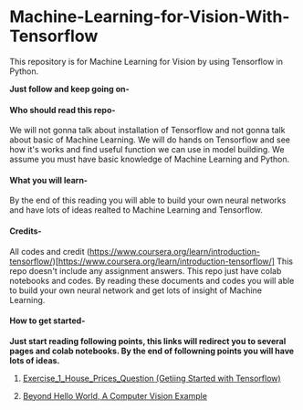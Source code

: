 # Machine-Learning-for-Vision-With-Tensorflow

This repository is for Machine Learning for Vision by using Tensorflow in Python.

**Just follow and keep going on-**

#### Who should read this repo-

We will not gonna talk about installation of Tensorflow and not gonna talk about basic of Machine Learning. We will do hands on Tensorflow and see how it's works and find useful function we can use in model building. We assume you must have basic knowledge of Machine Learning and Python.

#### What you will learn-

By the end of this reading you will able to build your own neural networks and have lots of ideas realted to Machine Learning and Tensorflow.

#### Credits-

All codes and credit (https://www.coursera.org/learn/introduction-tensorflow/)[https://www.coursera.org/learn/introduction-tensorflow/]
This repo doesn't include any assignment answers. This repo just have colab notebooks and codes. By reading these documents and codes you will able to build your own neural network and get lots of insight of Machine Learning.

#### How to get started-
**Just start reading following points, this links will redirect you to several pages and colab notebooks. By the end of followning points you will have lots of ideas.**

1. [Exercise_1_House_Prices_Question (Getiing Started with Tensorflow)](https://github.com/Dipeshpal/Machine-Learning-for-Vision-With-Tensorflow/blob/master/Exercise_1_House_Prices_Question.md)

2. [Beyond Hello World, A Computer Vision Example](https://github.com/Dipeshpal/Machine-Learning-for-Vision-With-Tensorflow/blob/master/Beyond%20Hello%20World%2C%20A%20Computer%20Vision%20Example.md)
